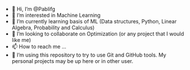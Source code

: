 - 👋 Hi, I’m @Pablifg
- 👀 I’m interested in Machine Learning
- 🌱 I’m currently learning basis of ML (Data structures, Python, Linear Algebra, Probability and Calculus)
- 💞️ I’m looking to collaborate on Optimization (or any project that I would like me)
- 📫 How to reach me ...
- 🥽 I’m using this repository to try to use Git and GitHub tools. My personal projects may be up here or in other user.

<!---
Pablifg/Pablifg is a ✨ special ✨ repository because its `README.md` (this file) appears on your GitHub profile.
You can click the Preview link to take a look at your changes.
--->
